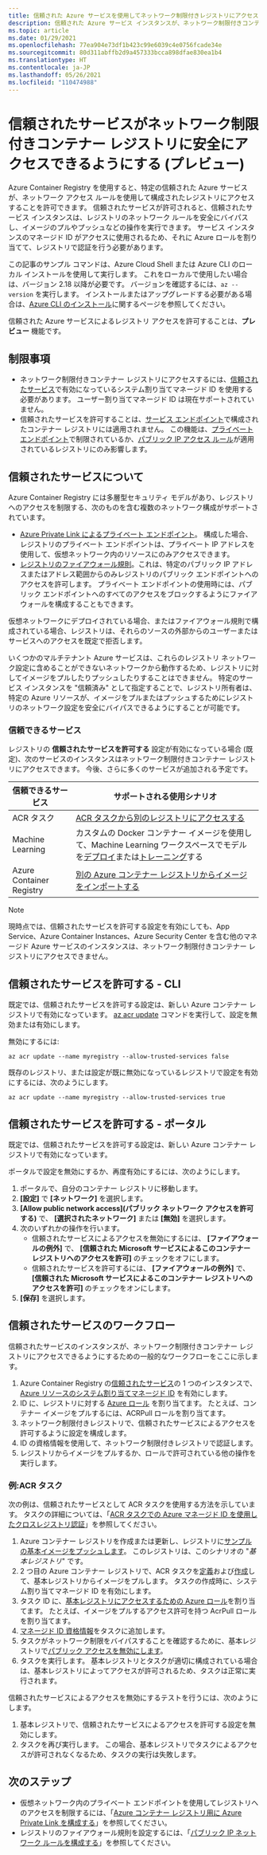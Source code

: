 ```yaml
---
title: 信頼された Azure サービスを使用してネットワーク制限付きレジストリにアクセスする
description: 信頼された Azure サービス インスタンスが、ネットワーク制限付きコンテナー レジストリに安全にアクセスしてイメージをプルまたはプッシュできるようにする
ms.topic: article
ms.date: 01/29/2021
ms.openlocfilehash: 77ea904e73df1b423c99e6039c4e0756fcade34e
ms.sourcegitcommit: 80d311abffb2d9a457333bcca898dfae830ea1b4
ms.translationtype: HT
ms.contentlocale: ja-JP
ms.lasthandoff: 05/26/2021
ms.locfileid: "110474988"
---
```

# <a name="allow-trusted-services-to-securely-access-a-network-restricted-container-registry-preview"></a>信頼されたサービスがネットワーク制限付きコンテナー レジストリに安全にアクセスできるようにする (プレビュー)

Azure Container Registry を使用すると、特定の信頼された Azure サービスが、ネットワーク アクセス ルールを使用して構成されたレジストリにアクセスすることを許可できます。 信頼されたサービスが許可されると、信頼されたサービス インスタンスは、レジストリのネットワーク ルールを安全にバイパスし、イメージのプルやプッシュなどの操作を実行できます。 サービス インスタンスのマネージド ID がアクセスに使用されるため、それに Azure ロールを割り当てて、レジストリで認証を行う必要があります。

この記事のサンプル コマンドは、Azure Cloud Shell または Azure CLI のローカル インストールを使用して実行します。 これをローカルで使用したい場合は、バージョン 2.18 以降が必要です。 バージョンを確認するには、`az --version` を実行します。 インストールまたはアップグレードする必要がある場合は、[Azure CLI のインストール](/cli/azure/install-azure-cli)に関するページを参照してください。

信頼された Azure サービスによるレジストリ アクセスを許可することは、**プレビュー** 機能です。

## <a name="limitations"></a>制限事項

* ネットワーク制限付きコンテナー レジストリにアクセスするには、[信頼されたサービス](#trusted-services)で有効になっているシステム割り当てマネージド ID を使用する必要があります。 ユーザー割り当てマネージド ID は現在サポートされていません。
* 信頼されたサービスを許可することは、[サービス エンドポイント](container-registry-vnet.md)で構成されたコンテナー レジストリには適用されません。 この機能は、[プライベート エンドポイント](container-registry-private-link.md)で制限されているか、[パブリック IP アクセス ルール](container-registry-access-selected-networks.md)が適用されているレジストリにのみ影響します。 

## <a name="about-trusted-services"></a>信頼されたサービスについて

Azure Container Registry には多層型セキュリティ モデルがあり、レジストリへのアクセスを制限する、次のものを含む複数のネットワーク構成がサポートされています。

* [Azure Private Link によるプライベート エンドポイント](container-registry-private-link.md)。 構成した場合、レジストリのプライベート エンドポイントは、プライベート IP アドレスを使用して、仮想ネットワーク内のリソースにのみアクセスできます。  
* [レジストリのファイアウォール規則](container-registry-access-selected-networks.md)。これは、特定のパブリック IP アドレスまたはアドレス範囲からのみレジストリのパブリック エンドポイントへのアクセスを許可します。 プライベート エンドポイントの使用時には、パブリック エンドポイントへのすべてのアクセスをブロックするようにファイアウォールを構成することもできます。

仮想ネットワークにデプロイされている場合、またはファイアウォール規則で構成されている場合、レジストリは、それらのソースの外部からのユーザーまたはサービスへのアクセスを既定で拒否します。 

いくつかのマルチテナント Azure サービスは、これらのレジストリ ネットワーク設定に含めることができないネットワークから動作するため、レジストリに対してイメージをプルしたりプッシュしたりすることはできません。 特定のサービス インスタンスを "信頼済み" として指定することで、レジストリ所有者は、特定の Azure リソースが、イメージをプルまたはプッシュするためにレジストリのネットワーク設定を安全にバイパスできるようにすることが可能です。 

### <a name="trusted-services"></a>信頼できるサービス

レジストリの **信頼されたサービスを許可する** 設定が有効になっている場合 (既定)、次のサービスのインスタンスはネットワーク制限付きコンテナー レジストリにアクセスできます。 今後、さらに多くのサービスが追加される予定です。

|信頼できるサービス  |サポートされる使用シナリオ  |
|---------|---------|
|ACR タスク     | [ACR タスクから別のレジストリにアクセスする](container-registry-tasks-cross-registry-authentication.md)       |
|Machine Learning | カスタムの Docker コンテナー イメージを使用して、Machine Learning ワークスペースでモデルを[デプロイ](../machine-learning/how-to-deploy-custom-docker-image.md)または[トレーニング](../machine-learning/how-to-train-with-custom-image.md)する |
|Azure Container Registry | [別の Azure コンテナー レジストリからイメージをインポートする](container-registry-import-images.md#import-from-an-azure-container-registry-in-the-same-ad-tenant) | 

> [!NOTE]
> 現時点では、信頼されたサービスを許可する設定を有効にしても、App Service、Azure Container Instances、Azure Security Center を含む他のマネージド Azure サービスのインスタンスは、ネットワーク制限付きコンテナー レジストリにアクセスできません。

## <a name="allow-trusted-services---cli"></a>信頼されたサービスを許可する - CLI

既定では、信頼されたサービスを許可する設定は、新しい Azure コンテナー レジストリで有効になっています。 [az acr update](/cli/azure/acr#az_acr_update) コマンドを実行して、設定を無効または有効にします。

無効にするには:

```azurecli
az acr update --name myregistry --allow-trusted-services false
```

既存のレジストリ、または設定が既に無効になっているレジストリで設定を有効にするには、次のようにします。

```azurecli
az acr update --name myregistry --allow-trusted-services true
```

## <a name="allow-trusted-services---portal"></a>信頼されたサービスを許可する - ポータル

既定では、信頼されたサービスを許可する設定は、新しい Azure コンテナー レジストリで有効になっています。 

ポータルで設定を無効にするか、再度有効にするには、次のようにします。

1. ポータルで、自分のコンテナー レジストリに移動します。
1. **[設定]** で **[ネットワーク]** を選択します。 
1. **[Allow public network access]\(パブリック ネットワーク アクセスを許可する\)** で、 **[選択されたネットワーク]** または **[無効]** を選択します。
1. 次のいずれかの操作を行います。
    * 信頼されたサービスによるアクセスを無効にするには、 **[ファイアウォールの例外]** で、 **[信頼された Microsoft サービスによるこのコンテナー レジストリへのアクセスを許可]** のチェックをオフにします。 
    * 信頼されたサービスを許可するには、 **[ファイアウォールの例外]** で、 **[信頼された Microsoft サービスによるこのコンテナー レジストリへのアクセスを許可]** のチェックをオンにします。
1. **[保存]** を選択します。

## <a name="trusted-services-workflow"></a>信頼されたサービスのワークフロー

信頼されたサービスのインスタンスが、ネットワーク制限付きコンテナー レジストリにアクセスできるようにするための一般的なワークフローをここに示します。

1. Azure Container Registry の[信頼されたサービス](#trusted-services)の 1 つのインスタンスで、[Azure リソースのシステム割り当てマネージド ID](../active-directory/managed-identities-azure-resources/overview.md) を有効にします。
1. ID に、レジストリに対する [Azure ロール](container-registry-roles.md) を割り当てます。 たとえば、コンテナー イメージをプルするには、ACRPull ロールを割り当てます。
1. ネットワーク制限付きレジストリで、信頼されたサービスによるアクセスを許可するように設定を構成します。
1. ID の資格情報を使用して、ネットワーク制限付きレジストリで認証します。 
1. レジストリからイメージをプルするか、ロールで許可されている他の操作を実行します。

### <a name="example-acr-tasks"></a>例:ACR タスク

次の例は、信頼されたサービスとして ACR タスクを使用する方法を示しています。 タスクの詳細については、「[ACR タスクでの Azure マネージド ID を使用したクロスレジストリ認証](container-registry-tasks-cross-registry-authentication.md)」を参照してください。

1. Azure コンテナー レジストリを作成または更新し、レジストリに[サンプルの基本イメージをプッシュします](container-registry-tasks-cross-registry-authentication.md#prepare-base-registry)。 このレジストリは、このシナリオの "*基本レジストリ*" です。
1. 2 つ目の Azure コンテナー レジストリで、ACR タスクを[定義](container-registry-tasks-cross-registry-authentication.md#define-task-steps-in-yaml-file)および[作成](container-registry-tasks-cross-registry-authentication.md#option-2-create-task-with-system-assigned-identity)して、基本レジストリからイメージをプルします。 タスクの作成時に、システム割り当てマネージド ID を有効にします。
1. タスク ID に、[基本レジストリにアクセスするための Azure ロール](container-registry-tasks-authentication-managed-identity.md#3-grant-the-identity-permissions-to-access-other-azure-resources)を割り当てます。 たとえば、イメージをプルするアクセス許可を持つ AcrPull ロールを割り当てます。
1. [マネージド ID 資格情報](container-registry-tasks-authentication-managed-identity.md#4-optional-add-credentials-to-the-task)をタスクに追加します。
1. タスクがネットワーク制限をバイパスすることを確認するために、基本レジストリで[パブリック アクセスを無効にします](container-registry-access-selected-networks.md#disable-public-network-access)。
1. タスクを実行します。 基本レジストリとタスクが適切に構成されている場合は、基本レジストリによってアクセスが許可されるため、タスクは正常に実行されます。

信頼されたサービスによるアクセスを無効にするテストを行うには、次のようにします。

1. 基本レジストリで、信頼されたサービスによるアクセスを許可する設定を無効にします。
1. タスクを再び実行します。 この場合、基本レジストリでタスクによるアクセスが許可されなくなるため、タスクの実行は失敗します。

## <a name="next-steps"></a>次のステップ

* 仮想ネットワーク内のプライベート エンドポイントを使用してレジストリへのアクセスを制限するには、「[Azure コンテナー レジストリ用に Azure Private Link を構成する](container-registry-private-link.md)」を参照してください。
* レジストリのファイアウォール規則を設定するには、「[パブリック IP ネットワーク ルールを構成する](container-registry-access-selected-networks.md)」を参照してください。
